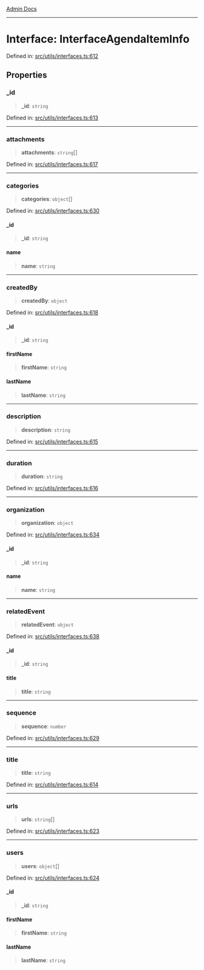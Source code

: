 [Admin Docs](/)

***

# Interface: InterfaceAgendaItemInfo

Defined in: [src/utils/interfaces.ts:612](https://github.com/PalisadoesFoundation/talawa-admin/blob/main/src/utils/interfaces.ts#L612)

## Properties

### \_id

> **\_id**: `string`

Defined in: [src/utils/interfaces.ts:613](https://github.com/PalisadoesFoundation/talawa-admin/blob/main/src/utils/interfaces.ts#L613)

***

### attachments

> **attachments**: `string`[]

Defined in: [src/utils/interfaces.ts:617](https://github.com/PalisadoesFoundation/talawa-admin/blob/main/src/utils/interfaces.ts#L617)

***

### categories

> **categories**: `object`[]

Defined in: [src/utils/interfaces.ts:630](https://github.com/PalisadoesFoundation/talawa-admin/blob/main/src/utils/interfaces.ts#L630)

#### \_id

> **\_id**: `string`

#### name

> **name**: `string`

***

### createdBy

> **createdBy**: `object`

Defined in: [src/utils/interfaces.ts:618](https://github.com/PalisadoesFoundation/talawa-admin/blob/main/src/utils/interfaces.ts#L618)

#### \_id

> **\_id**: `string`

#### firstName

> **firstName**: `string`

#### lastName

> **lastName**: `string`

***

### description

> **description**: `string`

Defined in: [src/utils/interfaces.ts:615](https://github.com/PalisadoesFoundation/talawa-admin/blob/main/src/utils/interfaces.ts#L615)

***

### duration

> **duration**: `string`

Defined in: [src/utils/interfaces.ts:616](https://github.com/PalisadoesFoundation/talawa-admin/blob/main/src/utils/interfaces.ts#L616)

***

### organization

> **organization**: `object`

Defined in: [src/utils/interfaces.ts:634](https://github.com/PalisadoesFoundation/talawa-admin/blob/main/src/utils/interfaces.ts#L634)

#### \_id

> **\_id**: `string`

#### name

> **name**: `string`

***

### relatedEvent

> **relatedEvent**: `object`

Defined in: [src/utils/interfaces.ts:638](https://github.com/PalisadoesFoundation/talawa-admin/blob/main/src/utils/interfaces.ts#L638)

#### \_id

> **\_id**: `string`

#### title

> **title**: `string`

***

### sequence

> **sequence**: `number`

Defined in: [src/utils/interfaces.ts:629](https://github.com/PalisadoesFoundation/talawa-admin/blob/main/src/utils/interfaces.ts#L629)

***

### title

> **title**: `string`

Defined in: [src/utils/interfaces.ts:614](https://github.com/PalisadoesFoundation/talawa-admin/blob/main/src/utils/interfaces.ts#L614)

***

### urls

> **urls**: `string`[]

Defined in: [src/utils/interfaces.ts:623](https://github.com/PalisadoesFoundation/talawa-admin/blob/main/src/utils/interfaces.ts#L623)

***

### users

> **users**: `object`[]

Defined in: [src/utils/interfaces.ts:624](https://github.com/PalisadoesFoundation/talawa-admin/blob/main/src/utils/interfaces.ts#L624)

#### \_id

> **\_id**: `string`

#### firstName

> **firstName**: `string`

#### lastName

> **lastName**: `string`
